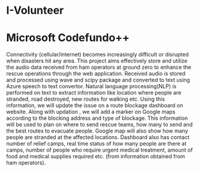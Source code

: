 # I-Volunteer
# Microsoft Codefundo++
Connectivity (cellular/internet) becomes increasingly difficult or disrupted when disasters hit any area. This project aims effectively store and utilize the audio data received from ham operators at ground zero to enhance the rescue operations through the web application. Received audio is stored and processed using wave and scipy package and converted to text using Azure speech to text convertor. Natural language processing(NLP) is performed on text to extract information like location where people are stranded, road destroyed, new routes for walking etc. Using this information, we will update the issue on a route blockage dashboard on website. Along with updation , we will add a marker on Google maps according to the blocking address and type of blockage. This information will be used to plan on where to send rescue teams, how many to send and the best routes to evacuate people. Google map will also show how many people are stranded at the affected locations.
Dashboard also has contact number of relief camps, real time status of how many people are there at camps, number of people who require urgent medical treatment, amount of food and medical supplies required etc. (from information obtained from ham operators).
